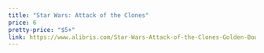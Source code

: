 ```yaml
---
title: "Star Wars: Attack of the Clones"
price: 6
pretty-price: "$5+"
link: https://www.alibris.com/Star-Wars-Attack-of-the-Clones-Golden-Books/book/38794043
---
```

